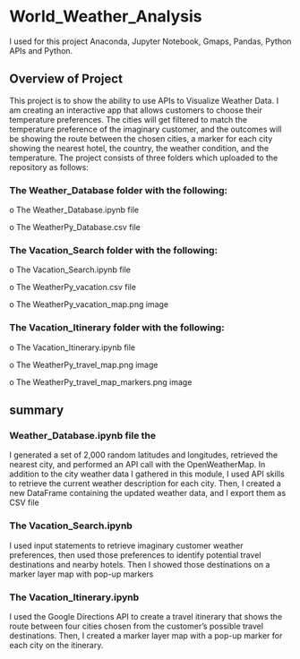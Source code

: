 # World_Weather_Analysis
I used for this project Anaconda,  Jupyter Notebook, Gmaps, Pandas, Python APIs and Python.

## Overview of Project
This project is to show the ability to use APIs to Visualize Weather Data.
I am creating an interactive app that allows customers to choose their temperature preferences. The cities will get filtered to match the temperature preference of the imaginary customer, and the outcomes will be showing the route between the chosen cities, a marker for each city showing the nearest hotel, the country, the weather condition, and the temperature.
The project consists of three folders which uploaded to the repository as follows:
### The Weather_Database folder with the following:
o	The Weather_Database.ipynb file

o	The WeatherPy_Database.csv file
### The Vacation_Search folder with the following:
o	The Vacation_Search.ipynb file

o	The WeatherPy_vacation.csv file

o	The WeatherPy_vacation_map.png image
### The Vacation_Itinerary folder with the following:
o	The Vacation_Itinerary.ipynb file

o	The WeatherPy_travel_map.png image

o	The WeatherPy_travel_map_markers.png image

## summary
### Weather_Database.ipynb file the 
I generated a set of 2,000 random latitudes and longitudes, retrieved the nearest city, and performed an API call with the OpenWeatherMap. In addition to the city weather data I gathered in this module, I used API skills to retrieve the current weather description for each city. Then, I created a new DataFrame containing the updated weather data, and I export them as CSV file

### The Vacation_Search.ipynb
I used input statements to retrieve imaginary customer weather preferences, then used those preferences to identify potential travel destinations and nearby hotels. Then I showed those destinations on a marker layer map with pop-up markers

### The Vacation_Itinerary.ipynb 
I used the Google Directions API to create a travel itinerary that shows the route between four cities chosen from the customer’s possible travel destinations. Then, I created a marker layer map with a pop-up marker for each city on the itinerary.
